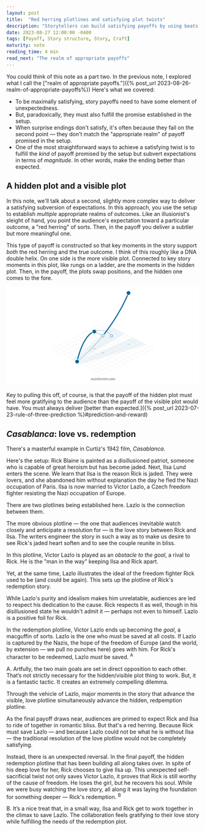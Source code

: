```yaml
---
layout: post
title:  "Red herring plotlines and satisfying plot twists"
description: "Storytellers can build satisfying payoffs by using beats from a visible plotline to lay the foundation for a second, hidden plotline"
date: 2023-08-27 12:00:00 -0400
tags: [Payoff, Story structure, Story, Craft]
maturity: note
reading_time: 4 min
read_next: "The realm of appropriate payoffs"
---
```


You could think of this note as a part two. In the previous note, I explored what I call the ["realm of appropriate payoffs."]({% post_url 2023-08-26-realm-of-appropriate-payoffs%}) Here's what we covered:

- To be maximally satisfying, story payoffs need to have some element of unexpectedness.
- But, paradoxically, they must also fulfill the promise established in the setup.
- When surprise endings don't satisfy, it's often because they fail on the second point — they don't match the "appropriate realm" of payoff promised in the setup.
- One of the most straightforward ways to achieve a satisfying twist is to fulfill the _kind_ of payoff promised by the setup but subvert expectations in terms of _magnitude_. In other words, make the ending better than expected.

## A hidden plot and a visible plot

In this note, we'll talk about a second, slightly more complex way to deliver a satisfying subversion of expectations. In this approach, you use the setup to establish _multiple_ appropriate realms of outcomes. Like an illusionist's sleight of hand, you point the audience's expectation toward a particular outcome, a "red herring" of sorts. Then, in the payoff you deliver a subtler but more meaningful one.

This type of payoff is constructed so that key moments in the story support _both_ the red herring and the true outcome. I think of this roughly like a DNA double helix. On one side is the more visible plot. Connected to key story moments in this plot, like rungs on a ladder, are the moments in the hidden plot. Then, in the payoff, the plots swap positions, and the hidden one comes to the fore.

![A diagram with a double helix where one side is highlighted until the helixes cross and then the other side is highlighted.](/assets/img/appropriate-payoffs-2.png)

Key to pulling this off, of course, is that the payoff of the hidden plot must feel more gratifying to the audience than the payoff of the visible plot would have. You must always deliver [better than expected.]({% post_url 2023-07-23-rule-of-three-prediction %}#prediction-and-reward)

## _Casablanca_: love vs. redemption

There's a masterful example in Curtiz's 1942 film, _Casablanca_. 

Here's the setup: Rick Blaine is painted as a disillusioned patriot, someone who is capable of great heroism but has become jaded. Next, Ilsa Lund enters the scene. We learn that Ilsa is the reason Rick is jaded. They were lovers, and she abandoned him without explanation the day he fled the Nazi occupation of Paris. Ilsa is now married to Victor Lazlo, a Czech freedom fighter resisting the Nazi occupation of Europe.

There are two plotlines being established here. Lazlo is the connection between them. 

The more obvious plotline — the one that audiences inevitable watch closely and anticipate a resolution for — is the love story between Rick and Ilsa. The writers engineer the story in such a way as to make us desire to see Rick's jaded heart soften and to see the couple reunite in bliss.

In this plotline, Victor Lazlo is played as an _obstacle to the goal_, a rival to Rick. He is the "man in the way" keeping Ilsa and Rick apart.

Yet, at the same time, Lazlo illustrates the ideal of the freedom fighter Rick used to be (and could be again). This sets up the plotline of Rick's redemption story. 

While Lazlo's purity and idealism makes him unrelatable, audiences are led to respect his dedication to the cause. Rick respects it as well, though in his disillusioned state he wouldn't admit it — perhaps not even to himself. Lazlo is a positive foil for Rick.

In the redemption plotline, Victor Lazlo ends up becoming the _goal_, a macguffin of sorts. Lazlo is the one who must be saved at all costs. If Lazlo is captured by the Nazis, the hope of the freedom of Europe (and the world, by extension — we pull no punches here) goes with him. For Rick's character to be redeemed, Lazlo _must_ be saved. <sup class="aside">A</sup>

<aside>
A. Artfully, the two main goals are set in direct opposition to each other. That&rsquo;s not strictly necessary for the hidden/visible plot thing to work. But, it is a fantastic tactic. It creates an extremely compelling dilemma.
</aside>

Through the vehicle of Lazlo, major moments in the story that advance the visible, love plotline simultaneously advance the hidden, redpemption plotline.

As the final payoff draws near, audiences are primed to expect Rick and Ilsa to ride of together in romantic bliss. But that's a red herring. Because Rick must save Lazlo — and because Lazlo could not be what he is without Ilsa — the traditional resolution of the love plotline would not be completely satisfying. 

Instead, there is an unexpected reversal. In the final payoff, the hidden redemption plotline that has been building all along takes over. In spite of his deep love for her, Rick chooses to give Ilsa up. This unexpected self-sacrificial twist not only saves Victor Lazlo, it proves that Rick is still worthy of the cause of freedom. He loses the girl, but he recovers his soul. While we were busy watching the love story, all along it was laying the foundation for something deeper — Rick's redemption. <sup class="aside">B</sup>

<aside>
B. It&rsquo;s a nice treat that, in a small way, Ilsa and Rick get to work together in the climax to save Lazlo. The collaboration feels gratifying to their love story while fulfilling the needs of the redemption plot. 
</aside>